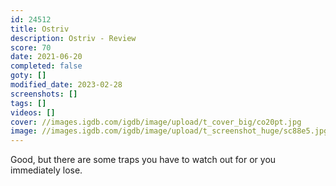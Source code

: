 ```yaml
---
id: 24512
title: Ostriv
description: Ostriv - Review
score: 70
date: 2021-06-20
completed: false
goty: []
modified_date: 2023-02-28
screenshots: []
tags: []
videos: []
cover: //images.igdb.com/igdb/image/upload/t_cover_big/co20pt.jpg
image: //images.igdb.com/igdb/image/upload/t_screenshot_huge/sc88e5.jpg
---
```

Good, but there are some traps you have to watch out for or you immediately lose.